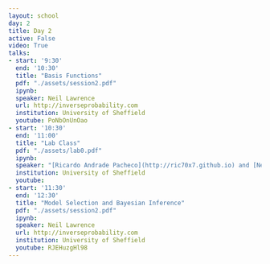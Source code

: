 ```yaml
---
layout: school
day: 2
title: Day 2
active: False
video: True
talks:
- start: '9:30'
  end: '10:30'
  title: "Basis Functions"
  pdf: "./assets/session2.pdf"
  ipynb: 
  speaker: Neil Lawrence
  url: http://inverseprobability.com
  institution: University of Sheffield
  youtube: PoNbOnUnOao
- start: '10:30'
  end: '11:00'
  title: "Lab Class"
  pdf: "./assets/lab0.pdf"
  ipynb: 
  speaker: "[Ricardo Andrade Pacheco](http://ric70x7.github.io) and [Neil Lawrence](http://inverseprobability.com)"
  institution: University of Sheffield
  youtube: 
- start: '11:30'
  end: '12:30'
  title: "Model Selection and Bayesian Inference"
  pdf: "./assets/session2.pdf"
  ipynb: 
  speaker: Neil Lawrence
  url: http://inverseprobability.com
  institution: University of Sheffield
  youtube: RJEHuzgHl98
---
```

